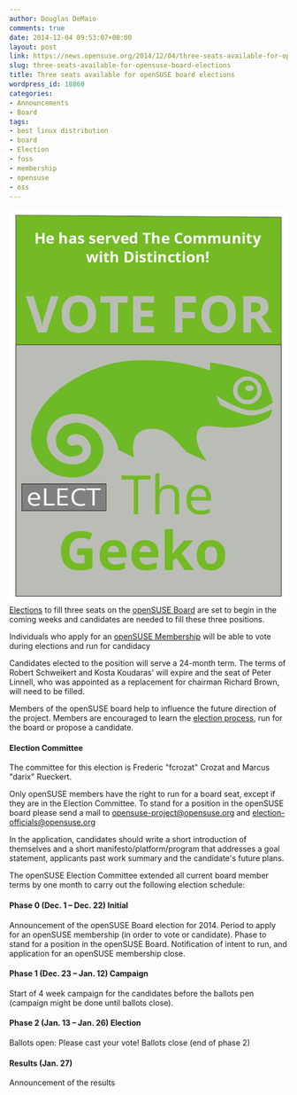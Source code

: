 ```yaml
---
author: Douglas DeMaio
comments: true
date: 2014-12-04 09:53:07+00:00
layout: post
link: https://news.opensuse.org/2014/12/04/three-seats-available-for-opensuse-board-elections/
slug: three-seats-available-for-opensuse-board-elections
title: Three seats available for openSUSE board elections
wordpress_id: 18860
categories:
- Announcements
- Board
tags:
- best linux distribution
- board
- Election
- foss
- membership
- opensuse
- oss
---
```


[![](/wp-content/uploads/2014/12/drawing1.png)](/wp-content/uploads/2014/12/drawing1.png)[Elections](https://en.opensuse.org/openSUSE:Board_election) to fill three seats on the [openSUSE Board](https://en.opensuse.org/openSUSE:Board) are set to begin in the coming weeks and candidates are needed to fill these three positions.

Individuals who apply for an [openSUSE Membership](https://en.opensuse.org/openSUSE:Members) will be able to vote during elections and run for candidacy

Candidates elected to the position will serve a 24-month term. The terms of Robert Schweikert and Kosta Koudaras' will expire and the seat of Peter Linnell, who was appointed as a replacement for chairman Richard Brown, will need to be filled.

Members of the openSUSE board help to influence the future direction of the project. Members are encouraged to learn the [election process](//en.opensuse.org/openSUSE:Membership_officials#Process), run for the board or propose a candidate.


#### Election Committee


<!-- more -->

The committee for this election is Frederic "fcrozat" Crozat and Marcus "darix" Rueckert.

Only openSUSE members have the right to run for a board seat, except if they are in the Election Committee. To stand for a position in the openSUSE board please send a mail to [opensuse-project@opensuse.org](https://imap.suse.de/horde/imp/message.php?mailbox=INBOX&index=1383#) and [election-officials@opensuse.org](https://imap.suse.de/horde/imp/message.php?mailbox=INBOX&index=1383#)

In the application, candidates should write a short introduction of themselves and a short manifesto/platform/program that addresses a goal statement, applicants past work summary and the candidate's future plans.

The openSUSE Election Committee extended all current board member terms by one month to carry out the following election schedule:


#### Phase 0 (Dec. 1 – Dec. 22) Initial


Announcement of the openSUSE Board election for 2014.
Period to apply for an openSUSE membership (in order to vote or candidate).
Phase to stand for a position in the openSUSE Board.
Notification of intent to run, and application for an openSUSE membership close.


#### Phase 1 (Dec. 23 – Jan. 12) Campaign


Start of 4 week campaign for the candidates before the ballots pen (campaign might be done until ballots close).


#### Phase 2 (Jan. 13 – Jan. 26) Election


Ballots open: Please cast your vote!
Ballots close (end of phase 2)


#### Results (Jan. 27)


Announcement of the results
